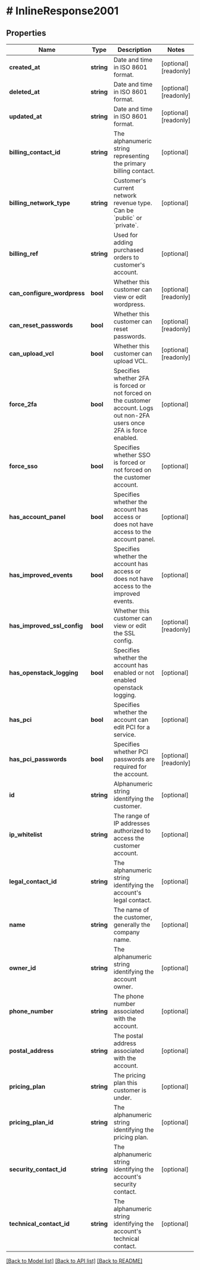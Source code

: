 # # InlineResponse2001

## Properties

Name | Type | Description | Notes
------------ | ------------- | ------------- | -------------
**created_at** | **string** | Date and time in ISO 8601 format. | [optional] [readonly]
**deleted_at** | **string** | Date and time in ISO 8601 format. | [optional] [readonly]
**updated_at** | **string** | Date and time in ISO 8601 format. | [optional] [readonly]
**billing_contact_id** | **string** | The alphanumeric string representing the primary billing contact. | [optional]
**billing_network_type** | **string** | Customer&#39;s current network revenue type. Can be &#x60;public&#x60; or &#x60;private&#x60;. | [optional]
**billing_ref** | **string** | Used for adding purchased orders to customer&#39;s account. | [optional]
**can_configure_wordpress** | **bool** | Whether this customer can view or edit wordpress. | [optional] [readonly]
**can_reset_passwords** | **bool** | Whether this customer can reset passwords. | [optional] [readonly]
**can_upload_vcl** | **bool** | Whether this customer can upload VCL. | [optional] [readonly]
**force_2fa** | **bool** | Specifies whether 2FA is forced or not forced on the customer account. Logs out non-2FA users once 2FA is force enabled. | [optional]
**force_sso** | **bool** | Specifies whether SSO is forced or not forced on the customer account. | [optional]
**has_account_panel** | **bool** | Specifies whether the account has access or does not have access to the account panel. | [optional]
**has_improved_events** | **bool** | Specifies whether the account has access or does not have access to the improved events. | [optional]
**has_improved_ssl_config** | **bool** | Whether this customer can view or edit the SSL config. | [optional] [readonly]
**has_openstack_logging** | **bool** | Specifies whether the account has enabled or not enabled openstack logging. | [optional]
**has_pci** | **bool** | Specifies whether the account can edit PCI for a service. | [optional]
**has_pci_passwords** | **bool** | Specifies whether PCI passwords are required for the account. | [optional] [readonly]
**id** | **string** | Alphanumeric string identifying the customer. | [optional]
**ip_whitelist** | **string** | The range of IP addresses authorized to access the customer account. | [optional]
**legal_contact_id** | **string** | The alphanumeric string identifying the account&#39;s legal contact. | [optional]
**name** | **string** | The name of the customer, generally the company name. | [optional]
**owner_id** | **string** | The alphanumeric string identifying the account owner. | [optional]
**phone_number** | **string** | The phone number associated with the account. | [optional]
**postal_address** | **string** | The postal address associated with the account. | [optional]
**pricing_plan** | **string** | The pricing plan this customer is under. | [optional]
**pricing_plan_id** | **string** | The alphanumeric string identifying the pricing plan. | [optional]
**security_contact_id** | **string** | The alphanumeric string identifying the account&#39;s security contact. | [optional]
**technical_contact_id** | **string** | The alphanumeric string identifying the account&#39;s technical contact. | [optional]

[[Back to Model list]](../../README.md#models) [[Back to API list]](../../README.md#endpoints) [[Back to README]](../../README.md)
